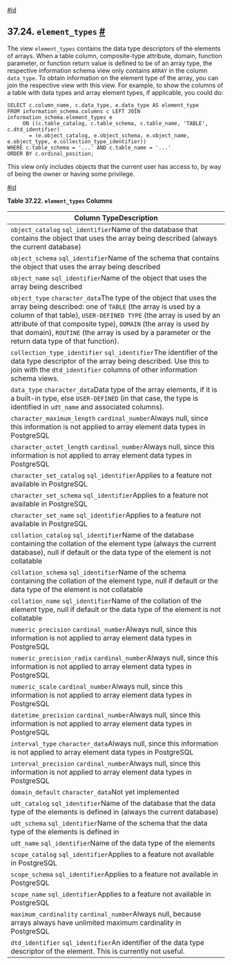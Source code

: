 [#id](#INFOSCHEMA-ELEMENT-TYPES)

## 37.24. `element_types` [#](#INFOSCHEMA-ELEMENT-TYPES)

The view `element_types` contains the data type descriptors of the elements of arrays. When a table column, composite-type attribute, domain, function parameter, or function return value is defined to be of an array type, the respective information schema view only contains `ARRAY` in the column `data_type`. To obtain information on the element type of the array, you can join the respective view with this view. For example, to show the columns of a table with data types and array element types, if applicable, you could do:

```
SELECT c.column_name, c.data_type, e.data_type AS element_type
FROM information_schema.columns c LEFT JOIN information_schema.element_types e
     ON ((c.table_catalog, c.table_schema, c.table_name, 'TABLE', c.dtd_identifier)
       = (e.object_catalog, e.object_schema, e.object_name, e.object_type, e.collection_type_identifier))
WHERE c.table_schema = '...' AND c.table_name = '...'
ORDER BY c.ordinal_position;
```

This view only includes objects that the current user has access to, by way of being the owner or having some privilege.

[#id](#id-1.7.6.28.3)

**Table 37.22. `element_types` Columns**

| Column TypeDescription                                                                                                                                                                                                                                                                                                                                                      |
| --------------------------------------------------------------------------------------------------------------------------------------------------------------------------------------------------------------------------------------------------------------------------------------------------------------------------------------------------------------------------- |
| `object_catalog` `sql_identifier`Name of the database that contains the object that uses the array being described (always the current database)                                                                                                                                                                                                                            |
| `object_schema` `sql_identifier`Name of the schema that contains the object that uses the array being described                                                                                                                                                                                                                                                             |
| `object_name` `sql_identifier`Name of the object that uses the array being described                                                                                                                                                                                                                                                                                        |
| `object_type` `character_data`The type of the object that uses the array being described: one of `TABLE` (the array is used by a column of that table), `USER-DEFINED TYPE` (the array is used by an attribute of that composite type), `DOMAIN` (the array is used by that domain), `ROUTINE` (the array is used by a parameter or the return data type of that function). |
| `collection_type_identifier` `sql_identifier`The identifier of the data type descriptor of the array being described. Use this to join with the `dtd_identifier` columns of other information schema views.                                                                                                                                                                 |
| `data_type` `character_data`Data type of the array elements, if it is a built-in type, else `USER-DEFINED` (in that case, the type is identified in `udt_name` and associated columns).                                                                                                                                                                                     |
| `character_maximum_length` `cardinal_number`Always null, since this information is not applied to array element data types in PostgreSQL                                                                                                                                                                                                                                    |
| `character_octet_length` `cardinal_number`Always null, since this information is not applied to array element data types in PostgreSQL                                                                                                                                                                                                                                      |
| `character_set_catalog` `sql_identifier`Applies to a feature not available in PostgreSQL                                                                                                                                                                                                                                                                                    |
| `character_set_schema` `sql_identifier`Applies to a feature not available in PostgreSQL                                                                                                                                                                                                                                                                                     |
| `character_set_name` `sql_identifier`Applies to a feature not available in PostgreSQL                                                                                                                                                                                                                                                                                       |
| `collation_catalog` `sql_identifier`Name of the database containing the collation of the element type (always the current database), null if default or the data type of the element is not collatable                                                                                                                                                                      |
| `collation_schema` `sql_identifier`Name of the schema containing the collation of the element type, null if default or the data type of the element is not collatable                                                                                                                                                                                                       |
| `collation_name` `sql_identifier`Name of the collation of the element type, null if default or the data type of the element is not collatable                                                                                                                                                                                                                               |
| `numeric_precision` `cardinal_number`Always null, since this information is not applied to array element data types in PostgreSQL                                                                                                                                                                                                                                           |
| `numeric_precision_radix` `cardinal_number`Always null, since this information is not applied to array element data types in PostgreSQL                                                                                                                                                                                                                                     |
| `numeric_scale` `cardinal_number`Always null, since this information is not applied to array element data types in PostgreSQL                                                                                                                                                                                                                                               |
| `datetime_precision` `cardinal_number`Always null, since this information is not applied to array element data types in PostgreSQL                                                                                                                                                                                                                                          |
| `interval_type` `character_data`Always null, since this information is not applied to array element data types in PostgreSQL                                                                                                                                                                                                                                                |
| `interval_precision` `cardinal_number`Always null, since this information is not applied to array element data types in PostgreSQL                                                                                                                                                                                                                                          |
| `domain_default` `character_data`Not yet implemented                                                                                                                                                                                                                                                                                                                        |
| `udt_catalog` `sql_identifier`Name of the database that the data type of the elements is defined in (always the current database)                                                                                                                                                                                                                                           |
| `udt_schema` `sql_identifier`Name of the schema that the data type of the elements is defined in                                                                                                                                                                                                                                                                            |
| `udt_name` `sql_identifier`Name of the data type of the elements                                                                                                                                                                                                                                                                                                            |
| `scope_catalog` `sql_identifier`Applies to a feature not available in PostgreSQL                                                                                                                                                                                                                                                                                            |
| `scope_schema` `sql_identifier`Applies to a feature not available in PostgreSQL                                                                                                                                                                                                                                                                                             |
| `scope_name` `sql_identifier`Applies to a feature not available in PostgreSQL                                                                                                                                                                                                                                                                                               |
| `maximum_cardinality` `cardinal_number`Always null, because arrays always have unlimited maximum cardinality in PostgreSQL                                                                                                                                                                                                                                                  |
| `dtd_identifier` `sql_identifier`An identifier of the data type descriptor of the element. This is currently not useful.                                                                                                                                                                                                                                                    |
